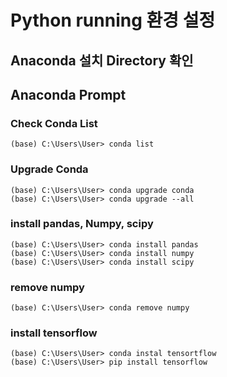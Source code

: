 # Python running 환경 설정

##  Anaconda 설치 Directory 확인

## Anaconda Prompt

### Check Conda List
```
(base) C:\Users\User> conda list
```

### Upgrade Conda
```
(base) C:\Users\User> conda upgrade conda
(base) C:\Users\User> conda upgrade --all
```

### install pandas, Numpy, scipy
```
(base) C:\Users\User> conda install pandas
(base) C:\Users\User> conda install numpy
(base) C:\Users\User> conda install scipy
```
### remove numpy
```
(base) C:\Users\User> conda remove numpy
```
### install tensorflow
```
(base) C:\Users\User> conda instal tensortflow
(base) C:\Users\User> pip install tensorflow
```
